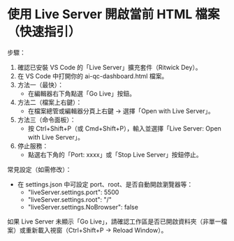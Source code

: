 # 使用 Live Server 開啟當前 HTML 檔案（快速指引）

步驟：
1. 確認已安裝 VS Code 的「Live Server」擴充套件（Ritwick Dey）。
2. 在 VS Code 中打開你的 ai-qc-dashboard.html 檔案。
3. 方法一（最快）：
   - 在編輯器右下角點選「Go Live」按鈕。
4. 方法二（檔案上右鍵）：
   - 在檔案總管或編輯器分頁上右鍵 → 選擇「Open with Live Server」。
5. 方法三（命令面板）：
   - 按 Ctrl+Shift+P（或 Cmd+Shift+P），輸入並選擇「Live Server: Open with Live Server」。
6. 停止服務：
   - 點選右下角的「Port: xxxx」或「Stop Live Server」按鈕停止。

常見設定（如需修改）：
- 在 settings.json 中可設定 port、root、是否自動開啟瀏覽器等：
  - "liveServer.settings.port": 5500
  - "liveServer.settings.root": "/"
  - "liveServer.settings.NoBrowser": false

如果 Live Server 未顯示「Go Live」，請確認工作區是否已開啟資料夾（非單一檔案）或重新載入視窗（Ctrl+Shift+P → Reload Window）。